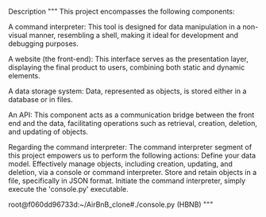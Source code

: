 Description
"""
This project encompasses the following components:

A command interpreter: This tool is designed for data manipulation
  in a non-visual manner, resembling a shell,
   making it ideal for development and debugging purposes.

A website (the front-end):
This interface serves as the presentation layer,
displaying the final product to users,
combining both static and dynamic elements.

A data storage system:
Data, represented as objects,
is stored either in a database or in files.

An API: This component acts as a communication bridge
between the front end and the data,
facilitating operations such as retrieval,
creation, deletion, and updating of objects.

Regarding the command interpreter:
The command interpreter segment of this project empowers us to perform the
following actions:
Define your data model.
Effectively manage objects, including creation, updating, and deletion,
via a console or command interpreter.
Store and retain objects in a file, specifically in JSON format.
Initiate the command interpreter, simply execute the 'console.py' executable.

root@f060dd96733d:~/AirBnB_clone#./console.py
(HBNB)
"""
